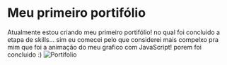 # Meu primeiro portifólio
Atualmente estou criando meu primeiro portifólio! no qual foi concluido a etapa de skills... sim eu comecei pelo que considerei mais compelxo pra mim que foi a animação do meu grafico com JavaScript! porem foi concluido :)
![Portifolio](https://user-images.githubusercontent.com/122394807/216803928-3586b076-0581-4d79-988a-6e34b650ff41.png)
